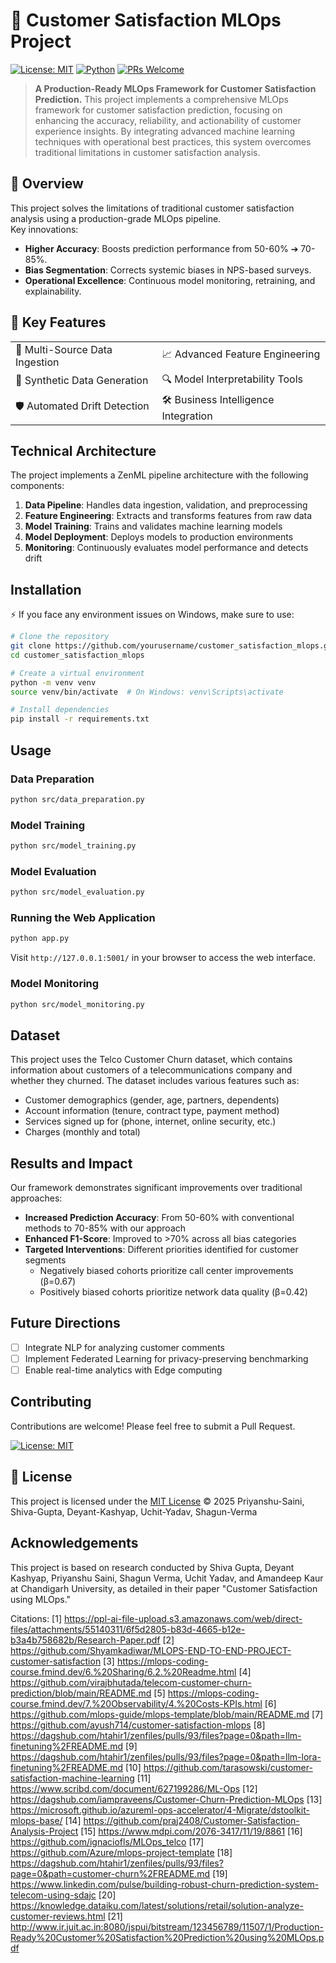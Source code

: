 # 🚀 Customer Satisfaction MLOps Project

[![License: MIT](https://img.shields.io/badge/License-MIT-yellow.svg)](LICENSE)
[![Python](https://img.shields.io/badge/Python-3.8%2B-blue.svg)](https://www.python.org/)
[![PRs Welcome](https://img.shields.io/badge/PRs-welcome-brightgreen.svg?style=flat-square)](CONTRIBUTING.md)

> **A Production-Ready MLOps Framework for Customer Satisfaction Prediction.**
This project implements a comprehensive MLOps framework for customer satisfaction prediction, focusing on enhancing the accuracy, reliability, and actionability of customer experience insights. By integrating advanced machine learning techniques with operational best practices, this system overcomes traditional limitations in customer satisfaction analysis.

## 🚀 Overview

This project solves the limitations of traditional customer satisfaction analysis using a production-grade MLOps pipeline.  
Key innovations:
- **Higher Accuracy**: Boosts prediction performance from 50-60% ➔ 70-85%.
- **Bias Segmentation**: Corrects systemic biases in NPS-based surveys.
- **Operational Excellence**: Continuous model monitoring, retraining, and explainability.

## 🌟 Key Features

| | |
|:---|:---|
| 🚀 Multi-Source Data Ingestion | 📈 Advanced Feature Engineering |
| 🧬 Synthetic Data Generation | 🔍 Model Interpretability Tools |
| 🛡️ Automated Drift Detection | 🛠️ Business Intelligence Integration |

## Technical Architecture

The project implements a ZenML pipeline architecture with the following components:

1. **Data Pipeline**: Handles data ingestion, validation, and preprocessing
2. **Feature Engineering**: Extracts and transforms features from raw data
3. **Model Training**: Trains and validates machine learning models
4. **Model Deployment**: Deploys models to production environments
5. **Monitoring**: Continuously evaluates model performance and detects drift

## Installation

⚡ If you face any environment issues on Windows, make sure to use:
```bash
# Clone the repository
git clone https://github.com/yourusername/customer_satisfaction_mlops.git
cd customer_satisfaction_mlops

# Create a virtual environment
python -m venv venv
source venv/bin/activate  # On Windows: venv\Scripts\activate

# Install dependencies
pip install -r requirements.txt
```

## Usage

### Data Preparation

```bash
python src/data_preparation.py
```

### Model Training

```bash
python src/model_training.py
```

### Model Evaluation

```bash
python src/model_evaluation.py
```

### Running the Web Application

```bash
python app.py
```

Visit `http://127.0.0.1:5001/` in your browser to access the web interface.

### Model Monitoring

```bash
python src/model_monitoring.py
```

## Dataset

This project uses the Telco Customer Churn dataset, which contains information about customers of a telecommunications company and whether they churned. The dataset includes various features such as:

- Customer demographics (gender, age, partners, dependents)
- Account information (tenure, contract type, payment method)
- Services signed up for (phone, internet, online security, etc.)
- Charges (monthly and total)

## Results and Impact

Our framework demonstrates significant improvements over traditional approaches:

- **Increased Prediction Accuracy**: From 50-60% with conventional methods to 70-85% with our approach
- **Enhanced F1-Score**: Improved to >70% across all bias categories
- **Targeted Interventions**: Different priorities identified for customer segments
  - Negatively biased cohorts prioritize call center improvements (β=0.67)
  - Positively biased cohorts prioritize network data quality (β=0.42)

## Future Directions

- [ ] Integrate NLP for analyzing customer comments
- [ ] Implement Federated Learning for privacy-preserving benchmarking
- [ ] Enable real-time analytics with Edge computing

## Contributing

Contributions are welcome! Please feel free to submit a Pull Request.

[![License: MIT](https://img.shields.io/badge/License-MIT-yellow.svg)](LICENSE)
## 📄 License

This project is licensed under the [MIT License](LICENSE) © 2025 Priyanshu-Saini, Shiva-Gupta, Deyant-Kashyap, Uchit-Yadav, Shagun-Verma

## Acknowledgements

This project is based on research conducted by Shiva Gupta, Deyant Kashyap, Priyanshu Saini, Shagun Verma, Uchit Yadav, and Amandeep Kaur at Chandigarh University, as detailed in their paper "Customer Satisfaction using MLOps."

Citations:
[1] https://ppl-ai-file-upload.s3.amazonaws.com/web/direct-files/attachments/55140311/6f5d2805-b83d-4665-b12e-b3a4b758682b/Research-Paper.pdf
[2] https://github.com/Shyamkadiwar/MLOPS-END-TO-END-PROJECT-customer-satisfaction
[3] https://mlops-coding-course.fmind.dev/6.%20Sharing/6.2.%20Readme.html
[4] https://github.com/virajbhutada/telecom-customer-churn-prediction/blob/main/README.md
[5] https://mlops-coding-course.fmind.dev/7.%20Observability/4.%20Costs-KPIs.html
[6] https://github.com/mlops-guide/mlops-template/blob/main/README.md
[7] https://github.com/ayush714/customer-satisfaction-mlops
[8] https://dagshub.com/htahir1/zenfiles/pulls/93/files?page=0&path=llm-finetuning%2FREADME.md
[9] https://dagshub.com/htahir1/zenfiles/pulls/93/files?page=0&path=llm-lora-finetuning%2FREADME.md
[10] https://github.com/tarasowski/customer-satisfaction-machine-learning
[11] https://www.scribd.com/document/627199286/ML-Ops
[12] https://dagshub.com/iampraveens/Customer-Churn-Prediction-MLOps
[13] https://microsoft.github.io/azureml-ops-accelerator/4-Migrate/dstoolkit-mlops-base/
[14] https://github.com/praj2408/Customer-Satisfaction-Analysis-Project
[15] https://www.mdpi.com/2076-3417/11/19/8861
[16] https://github.com/ignaciofls/MLOps_telco
[17] https://github.com/Azure/mlops-project-template
[18] https://dagshub.com/htahir1/zenfiles/pulls/93/files?page=0&path=customer-churn%2FREADME.md
[19] https://www.linkedin.com/pulse/building-robust-churn-prediction-system-telecom-using-sdajc
[20] https://knowledge.dataiku.com/latest/solutions/retail/solution-analyze-customer-reviews.html
[21] http://www.ir.juit.ac.in:8080/jspui/bitstream/123456789/11507/1/Production-Ready%20Customer%20Satisfaction%20Prediction%20using%20MLOps.pdf


